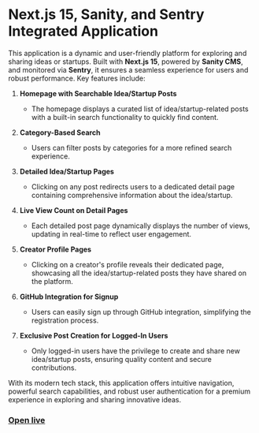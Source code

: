 # Next.js 15, Sanity, and Sentry Integrated Application

This application is a dynamic and user-friendly platform for exploring and sharing ideas or startups. Built with **Next.js 15**, powered by **Sanity CMS**, and monitored via **Sentry**, it ensures a seamless experience for users and robust performance. Key features include:

1. **Homepage with Searchable Idea/Startup Posts**

   - The homepage displays a curated list of idea/startup-related posts with a built-in search functionality to quickly find content.

2. **Category-Based Search**

   - Users can filter posts by categories for a more refined search experience.

3. **Detailed Idea/Startup Pages**

   - Clicking on any post redirects users to a dedicated detail page containing comprehensive information about the idea/startup.

4. **Live View Count on Detail Pages**

   - Each detailed post page dynamically displays the number of views, updating in real-time to reflect user engagement.

5. **Creator Profile Pages**

   - Clicking on a creator's profile reveals their dedicated page, showcasing all the idea/startup-related posts they have shared on the platform.

6. **GitHub Integration for Signup**

   - Users can easily sign up through GitHub integration, simplifying the registration process.

7. **Exclusive Post Creation for Logged-In Users**
   - Only logged-in users have the privilege to create and share new idea/startup posts, ensuring quality content and secure contributions.

With its modern tech stack, this application offers intuitive navigation, powerful search capabilities, and robust user authentication for a premium experience in exploring and sharing innovative ideas.

### [Open live](https://nextjs-15-cc.vercel.app)
